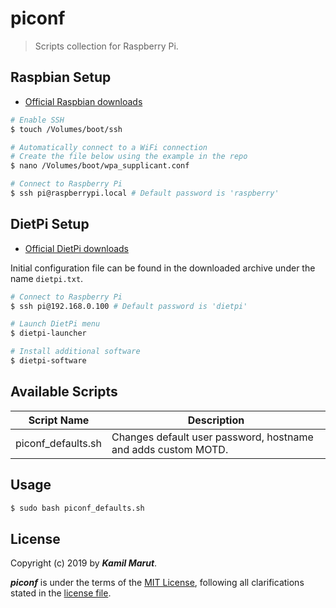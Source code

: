 # piconf

> Scripts collection for Raspberry Pi.

## Raspbian Setup

* [Official Raspbian downloads](https://www.raspberrypi.org/downloads/raspbian/)

```bash
# Enable SSH
$ touch /Volumes/boot/ssh

# Automatically connect to a WiFi connection
# Create the file below using the example in the repo
$ nano /Volumes/boot/wpa_supplicant.conf

# Connect to Raspberry Pi
$ ssh pi@raspberrypi.local # Default password is 'raspberry'
```

## DietPi Setup

* [Official DietPi downloads](https://dietpi.com)

Initial configuration file can be found in the downloaded archive under the name `dietpi.txt`.

```bash
# Connect to Raspberry Pi
$ ssh pi@192.168.0.100 # Default password is 'dietpi'

# Launch DietPi menu
$ dietpi-launcher

# Install additional software
$ dietpi-software
```

## Available Scripts

| Script Name | Description |
|---|---|
| piconf_defaults.sh | Changes default user password, hostname and adds custom MOTD. |


## Usage

```bash
$ sudo bash piconf_defaults.sh
```

## License

Copyright (c) 2019 by ***Kamil Marut***.

***piconf*** is under the terms of the [MIT License](https://www.tldrlegal.com/l/mit), following all clarifications stated in the [license file](LICENSE).
